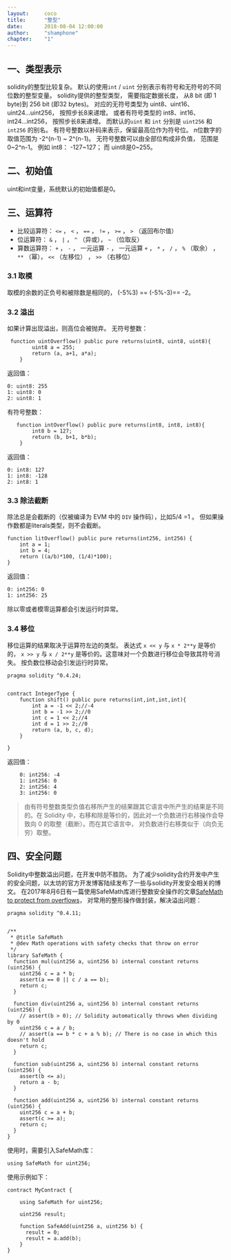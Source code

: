 ```yaml
---
layout: 	coco
title: 		"整型"
date: 		2018-08-04 12:00:00
author: 	"shamphone"
chapter:	"1"
---
```


## 一、类型表示

solidity的整型比较复杂。 默认的使用``int`` / ``uint`` 分别表示有符号和无符号的不同位数的整型变量。 
solidity提供的整型类型， 需要指定数据长度， 从8 bit (即 1 byte)到 256 bit (即32 bytes)。 
对应的无符号类型为 uint8、uint16、uint24...uint256， 按照步长8来递增。 
或者有符号类型的 int8、int16、int24...int256， 按照步长8来递增。
而默认的``uint`` 和 ``int`` 分别是 ``uint256`` 和 ``int256`` 的别名。
有符号整数以补码来表示，保留最高位作为符号位。 n位数字的取值范围为 -2^(n-1) ~ 2^(n-1)。
无符号整数可以由全部位构成非负值， 范围是 0~2^n-1。
例如 int8： -127~127； 而 uint8是0~255。 

## 二、初始值

uint和int变量，系统默认的初始值都是0。

## 三、运算符

* 比较运算符： ``<=`` ， ``<`` ， ``==`` ， ``!=`` ， ``>=`` ， ``>`` （返回布尔值）
* 位运算符： ``&`` ， ``|`` ， ``^`` （异或）， ``~`` （位取反）
* 算数运算符： ``+`` ， ``-`` ， 一元运算 ``-`` ， 一元运算 ``+`` ， ``*`` ， ``/`` ， ``%`` （取余） ， ``**`` （幂）， ``<<`` （左移位） ， ``>>`` （右移位）

### 3.1 取模 

取模的余数的正负号和被除数是相同的， (-5%3) == (-5%-3)== -2。


### 3.2 溢出

如果计算出现溢出，则高位会被抛弃。 无符号整数：

```
 function uintOverflow() public pure returns(uint8, uint8, uint8){
        uint8 a = 255;
        return (a, a+1, a*a);
    }
```

返回值：
```
0: uint8: 255
1: uint8: 0
2: uint8: 1

```

有符号整数：
```
   function intOverflow() public pure returns(int8, int8, int8){
        int8 b = 127;
        return (b, b+1, b*b);
    }
```
返回值：

```
0: int8: 127
1: int8: -128
2: int8: 1
```


### 3.3 除法截断

除法总是会截断的（仅被编译为 EVM 中的 ``DIV`` 操作码），比如5/4 =1 。  但如果操作数都是literals类型，则不会截断。

``` 
function litOverflow() public pure returns(int256, int256) {
	int a = 1;
	int b = 4; 
	return ((a/b)*100, (1/4)*100);
}
```
	
返回值：

```
0: int256: 0
1: int256: 25
```

除以零或者模零运算都会引发运行时异常。


### 3.4 移位

移位运算的结果取决于运算符左边的类型。
表达式 ``x << y`` 与 ``x * 2**y`` 是等价的，
``x >> y`` 与 ``x / 2**y`` 是等价的。这意味对一个负数进行移位会导致其符号消失。
按负数位移动会引发运行时异常。

```
pragma solidity ^0.4.24;


contract IntegerType {
    function shift() public pure returns(int,int,int,int){
        int a = -1 << 2;//-4
		int b = -1 >> 2;//0
		int c = 1 << 2;//4
		int d = 1 >> 2;//0
        return (a, b, c, d);
    }
  
}
```

返回值：
```
    0: int256: -4
    1: int256: 0
    2: int256: 4
    3: int256: 0
```

> 由有符号整数类型负值右移所产生的结果跟其它语言中所产生的结果是不同的。在 Solidity 中，右移和除是等价的，因此对一个负数进行右移操作会导致向 0 的取整（截断）。而在其它语言中， 对负数进行右移类似于（向负无穷）取整。

## 四、安全问题

Solidity中整数溢出问题，在开发中防不胜防。 为了减少solidity合约开发中产生的安全问题，以太坊的官方开发博客陆续发布了一些与solidity开发安全相关的博文。
在2017年8月6日有一篇使用SafeMath库进行整数安全操作的文章[SafeMath to protect from overflows](https://ethereumdev.io/safemath-protect-overflows/)， 
对常用的整形操作做封装，解决溢出问题：

```
pragma solidity ^0.4.11;


/**
 * @title SafeMath
 * @dev Math operations with safety checks that throw on error
 */
library SafeMath {
  function mul(uint256 a, uint256 b) internal constant returns (uint256) {
    uint256 c = a * b;
    assert(a == 0 || c / a == b);
    return c;
  }

  function div(uint256 a, uint256 b) internal constant returns (uint256) {
    // assert(b > 0); // Solidity automatically throws when dividing by 0
    uint256 c = a / b;
    // assert(a == b * c + a % b); // There is no case in which this doesn't hold
    return c;
  }

  function sub(uint256 a, uint256 b) internal constant returns (uint256) {
    assert(b <= a);
    return a - b;
  }

  function add(uint256 a, uint256 b) internal constant returns (uint256) {
    uint256 c = a + b;
    assert(c >= a);
    return c;
  }
}
```

使用时，需要引入SafeMath库：
```
using SafeMath for uint256;
```

使用示例如下：  

```
contract MyContract {

    using SafeMath for uint256;    
    
    uint256 result;

    function SafeAdd(uint256 a, uint256 b) {
      result = 0;
      result = a.add(b);
    }
}

```

